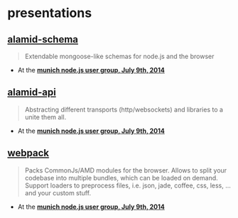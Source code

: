 presentations
=============

## [alamid-schema](https://github.com/peerigon/alamid-schema)

> Extendable mongoose-like schemas for node.js and the browser 

* At the [__munich node.js user group, July 9th, 2014__](https://peerigon.github.io/presentations/2014-07-09-MNUG-alamid-schema)


## [alamid-api](https://github.com/peerigon/alamid-api)

> Abstracting different transports (http/websockets) and libraries to a unite them all.

* At the [__munich node.js user group, July 9th, 2014__](https://peerigon.github.io/presentations/2014-07-09-MNUG-alamid-api)

## [webpack](https://webpack.github.io)

> Packs CommonJs/AMD modules for the browser. Allows to split your codebase into multiple bundles, which can be loaded on demand. Support loaders to preprocess files, i.e. json, jade, coffee, css, less, ... and your custom stuff.

* At the [__munich node.js user group, July 9th, 2014__](https://peerigon.github.io/presentations/2014-07-09-MNUG-webpack)

